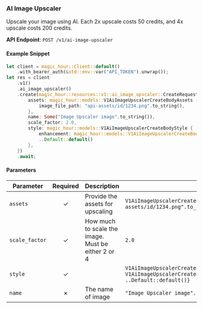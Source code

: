 
### AI Image Upscaler <a name="create"></a>

Upscale your image using AI. Each 2x upscale costs 50 credits, and 4x upscale costs 200 credits.

**API Endpoint**: `POST /v1/ai-image-upscaler`

#### Example Snippet

```rust
let client = magic_hour::Client::default()
    .with_bearer_auth(&std::env::var("API_TOKEN").unwrap());
let res = client
    .v1()
    .ai_image_upscaler()
    .create(magic_hour::resources::v1::ai_image_upscaler::CreateRequest {
        assets: magic_hour::models::V1AiImageUpscalerCreateBodyAssets {
            image_file_path: "api-assets/id/1234.png".to_string(),
        },
        name: Some("Image Upscaler image".to_string()),
        scale_factor: 2.0,
        style: magic_hour::models::V1AiImageUpscalerCreateBodyStyle {
            enhancement: magic_hour::models::V1AiImageUpscalerCreateBodyStyleEnhancementEnum::Balanced,
            ..Default::default()
        },
    })
    .await;
```

#### Parameters

| Parameter | Required | Description | Example |
|-----------|:--------:|-------------|--------|
| `assets` | ✓ | Provide the assets for upscaling | `V1AiImageUpscalerCreateBodyAssets {image_file_path: "api-assets/id/1234.png".to_string()}` |
| `scale_factor` | ✓ | How much to scale the image. Must be either 2 or 4 | `2.0` |
| `style` | ✓ |  | `V1AiImageUpscalerCreateBodyStyle {enhancement: V1AiImageUpscalerCreateBodyStyleEnhancementEnum::Balanced, ..Default::default()}` |
| `name` | ✗ | The name of image | `"Image Upscaler image".to_string()` |
